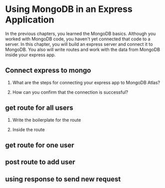 # Using MongoDB in an Express Application

In the previous chapters, you learned the MongoDB basics. Although you worked with MongoDB code, you haven't yet connected that code to a server. In this chapter, you will build an express server and connect it to MongoDB. You also will write routes and work with the data from MongoDB inside your express app. 

## Connect express to mongo

1. What are the steps for connecting your express app to MongoDB Atlas?

2. How can you confirm that the connection is successful?

## get route for all users

1. Write the boilerplate for the route

2. Inside the route

## get route for one user

## post route to add user

## using response to send new request
